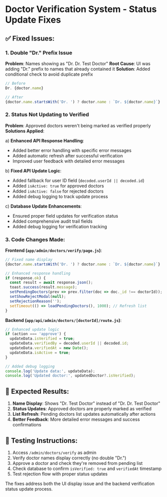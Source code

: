 # Doctor Verification System - Status Update Fixes

## ✅ Fixed Issues:

### 1. **Double "Dr." Prefix Issue**
**Problem**: Names showing as "Dr. Dr. Test Doctor"
**Root Cause**: UI was adding "Dr." prefix to names that already contained it
**Solution**: Added conditional check to avoid duplicate prefix
```javascript
// Before
Dr. {doctor.name}

// After  
{doctor.name.startsWith('Dr. ') ? doctor.name : `Dr. ${doctor.name}`}
```

### 2. **Status Not Updating to Verified**
**Problem**: Approved doctors weren't being marked as verified properly
**Solutions Applied**:

a) **Enhanced API Response Handling**:
   - Added better error handling with specific error messages
   - Added automatic refresh after successful verification
   - Improved user feedback with detailed error messages

b) **Fixed API Update Logic**:
   - Added fallback for user ID field (`decoded.userId || decoded.id`)
   - Added `isActive: true` for approved doctors
   - Added `isActive: false` for rejected doctors
   - Added debug logging to track update process

c) **Database Update Enhancements**:
   - Ensured proper field updates for verification status
   - Added comprehensive audit trail fields
   - Added debug logging for verification tracking

### 3. **Code Changes Made**:

**Frontend (`app/admin/doctors/verify/page.js`)**:
```javascript
// Fixed name display
{doctor.name.startsWith('Dr. ') ? doctor.name : `Dr. ${doctor.name}`}

// Enhanced response handling
if (response.ok) {
  const result = await response.json();
  toast.success(result.message);
  setPendingDoctors(prev => prev.filter(doc => doc._id !== doctorId));
  setShowRejectModal(null);
  setRejectionReason('');
  setTimeout(() => loadPendingDoctors(), 1000); // Refresh list
}
```

**Backend (`app/api/admin/doctors/[doctorId]/route.js`)**:
```javascript
// Enhanced update logic
if (action === 'approve') {
  updateData.isVerified = true;
  updateData.verifiedBy = decoded.userId || decoded.id;
  updateData.verifiedAt = new Date();
  updateData.isActive = true;
}

// Added debug logging
console.log('Update data:', updateData);
console.log('Updated doctor:', updatedDoctor?.isVerified);
```

## 🎯 Expected Results:
1. **Name Display**: Shows "Dr. Test Doctor" instead of "Dr. Dr. Test Doctor"
2. **Status Updates**: Approved doctors are properly marked as verified
3. **List Refresh**: Pending doctors list updates automatically after actions
4. **Better Feedback**: More detailed error messages and success confirmations

## 🧪 Testing Instructions:
1. Access `/admin/doctors/verify` as admin
2. Verify doctor names display correctly (no double "Dr.")
3. Approve a doctor and check they're removed from pending list
4. Check database to confirm `isVerified: true` and `verifiedAt` timestamp
5. Test rejection flow with proper status updates

The fixes address both the UI display issue and the backend verification status update process.
